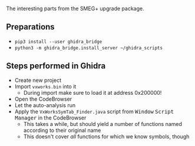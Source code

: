 The interesting parts from the SMEG+ upgrade package.

## Preparations

* `pip3 install --user ghidra_bridge`
* `python3 -m ghidra_bridge.install_server ~/ghidra_scripts`

## Steps performed in Ghidra

* Create new project
* Import `vxworks.bin` into it
    * During import make sure to load it at address 0x200000!
* Open the CodeBrowser
* Let the auto-analysis run
* Apply the `VxWorksSymTab_Finder.java` script from <kbd>Window</kbd> <kbd>Script Manager</kbd> in the CodeBrowser
    * This takes a while, but should yield a number of functions named according to their original name
    * This doesn't cover _all_ functions for which we know symbols, though

